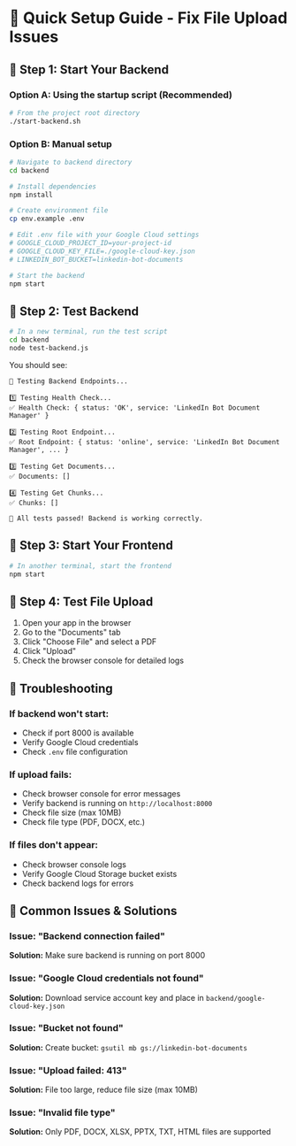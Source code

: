 # 🚀 Quick Setup Guide - Fix File Upload Issues

## 🎯 **Step 1: Start Your Backend**

### **Option A: Using the startup script (Recommended)**
```bash
# From the project root directory
./start-backend.sh
```

### **Option B: Manual setup**
```bash
# Navigate to backend directory
cd backend

# Install dependencies
npm install

# Create environment file
cp env.example .env

# Edit .env file with your Google Cloud settings
# GOOGLE_CLOUD_PROJECT_ID=your-project-id
# GOOGLE_CLOUD_KEY_FILE=./google-cloud-key.json
# LINKEDIN_BOT_BUCKET=linkedin-bot-documents

# Start the backend
npm start
```

## 🎯 **Step 2: Test Backend**

```bash
# In a new terminal, run the test script
cd backend
node test-backend.js
```

You should see:
```
🧪 Testing Backend Endpoints...

1️⃣ Testing Health Check...
✅ Health Check: { status: 'OK', service: 'LinkedIn Bot Document Manager' }

2️⃣ Testing Root Endpoint...
✅ Root Endpoint: { status: 'online', service: 'LinkedIn Bot Document Manager', ... }

3️⃣ Testing Get Documents...
✅ Documents: []

4️⃣ Testing Get Chunks...
✅ Chunks: []

🎉 All tests passed! Backend is working correctly.
```

## 🎯 **Step 3: Start Your Frontend**

```bash
# In another terminal, start the frontend
npm start
```

## 🎯 **Step 4: Test File Upload**

1. Open your app in the browser
2. Go to the "Documents" tab
3. Click "Choose File" and select a PDF
4. Click "Upload"
5. Check the browser console for detailed logs

## 🔧 **Troubleshooting**

### **If backend won't start:**
- Check if port 8000 is available
- Verify Google Cloud credentials
- Check `.env` file configuration

### **If upload fails:**
- Check browser console for error messages
- Verify backend is running on `http://localhost:8000`
- Check file size (max 10MB)
- Check file type (PDF, DOCX, etc.)

### **If files don't appear:**
- Check browser console logs
- Verify Google Cloud Storage bucket exists
- Check backend logs for errors

## 📝 **Common Issues & Solutions**

### **Issue: "Backend connection failed"**
**Solution:** Make sure backend is running on port 8000

### **Issue: "Google Cloud credentials not found"**
**Solution:** Download service account key and place in `backend/google-cloud-key.json`

### **Issue: "Bucket not found"**
**Solution:** Create bucket: `gsutil mb gs://linkedin-bot-documents`

### **Issue: "Upload failed: 413"**
**Solution:** File too large, reduce file size (max 10MB)

### **Issue: "Invalid file type"**
**Solution:** Only PDF, DOCX, XLSX, PPTX, TXT, HTML files are supported 